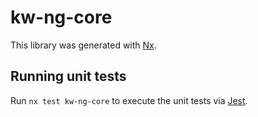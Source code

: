# kw-ng-core

This library was generated with [Nx](https://nx.dev).


## Running unit tests

Run `nx test kw-ng-core` to execute the unit tests via [Jest](https://jestjs.io).


